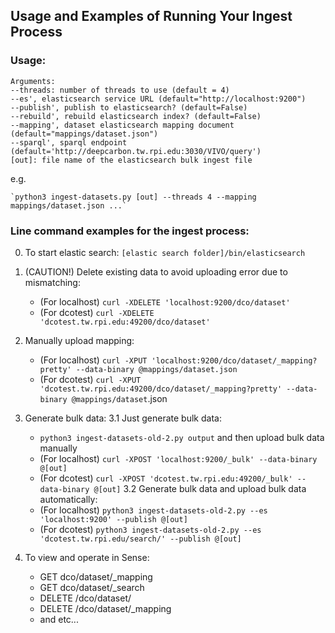 ## Usage and Examples of Running Your Ingest Process

### Usage:

    Arguments:
    --threads: number of threads to use (default = 4)
    --es', elasticsearch service URL (default="http://localhost:9200")
    --publish', publish to elasticsearch? (default=False)
    --rebuild', rebuild elasticsearch index? (default=False)
    --mapping', dataset elasticsearch mapping document (default="mappings/dataset.json")
    --sparql', sparql endpoint (default='http://deepcarbon.tw.rpi.edu:3030/VIVO/query')
    [out]: file name of the elasticsearch bulk ingest file

e.g.

    `python3 ingest-datasets.py [out] --threads 4 --mapping mappings/dataset.json ...`


### Line command examples for the ingest process:

0. To start elastic search: `[elastic search folder]/bin/elasticsearch`

1. (CAUTION!) Delete existing data to avoid uploading error due to mismatching:
      * (For localhost) `curl -XDELETE 'localhost:9200/dco/dataset'`
      * (For dcotest)   `curl -XDELETE 'dcotest.tw.rpi.edu:49200/dco/dataset'`

2. Manually upload mapping:
      * (For localhost) `curl -XPUT 'localhost:9200/dco/dataset/_mapping?pretty' --data-binary @mappings/dataset.json`
      * (For dcotest)   `curl -XPUT 'dcotest.tw.rpi.edu:49200/dco/dataset/_mapping?pretty' --data-binary @mappings/dataset`.json

3. Generate bulk data:
    3.1 Just generate bulk data:
      * `python3 ingest-datasets-old-2.py output` and then upload bulk data manually
      * (For localhost) `curl -XPOST 'localhost:9200/_bulk' --data-binary @[out]`
      * (For dcotest)   `curl -XPOST 'dcotest.tw.rpi.edu:49200/_bulk' --data-binary @[out]`
    3.2 Generate bulk data and upload bulk data automatically:
      * (For localhost) `python3 ingest-datasets-old-2.py --es 'localhost:9200' --publish @[out]`
      * (For dcotest)   `python3 ingest-datasets-old-2.py --es 'dcotest.tw.rpi.edu/search/' --publish @[out]`

4. To view and operate in Sense:
      - GET dco/dataset/_mapping
      - GET dco/dataset/_search
      - DELETE /dco/dataset/
      - DELETE /dco/dataset/_mapping
      - and etc...